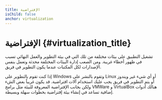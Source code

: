 ```yaml
---
title: الإفتراضية
isChild: false
anchor: virtualization
---
```


# الإفتراضية {#virtualization_title}

تشغيل التطبيق على بيئات مختلفة من تلك التي في بيئة التطوير والعمل النهائي تسبب في ظهور أخطاء غريبة. ومن الصعب إدارة
البيئات المختلفة محدثة وتعمل بنفس الإصدارات لكل المكتبات عندما يكون التطوير في فريق.

إذا كنت تقوم بالتطوير على Windows وتقوم بالنشر على Linux أو أي شيء غير ويندوز أو يتم التطوير في فريق يجب عليك استخدام
آلات افتراضية. قد يكون غريباً بعض الشء ولكن بجانب الإفتراضية المعروفة للبيئة مثل برامج VMWare و VirtualBox هنالك أدوات
إضافية تساعد في إنشاء بيئة إقتراضية بخطوات سهلة وبسيطة.
